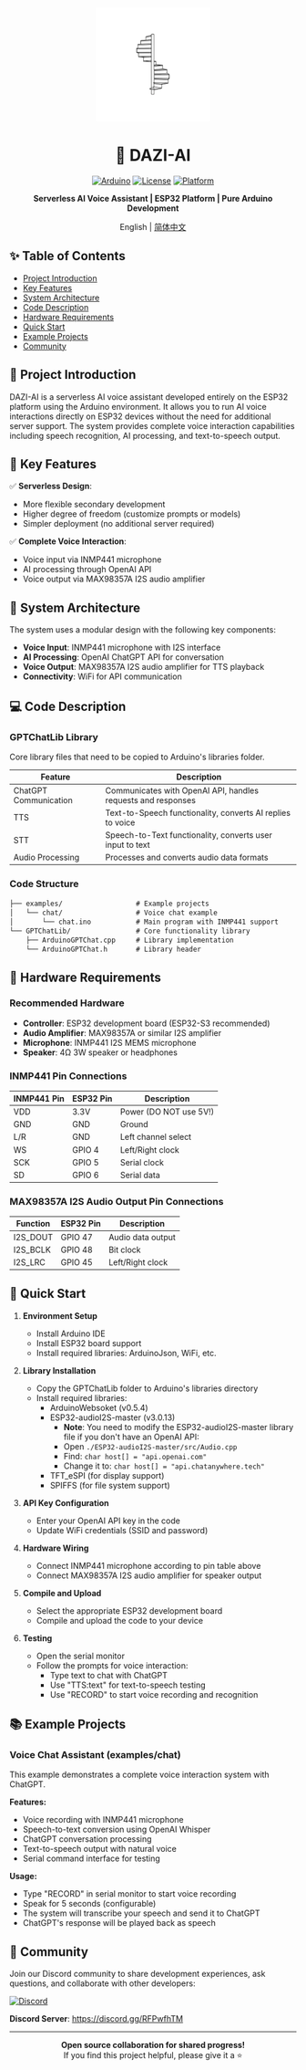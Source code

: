 <div align="center">

<img src="img/logo.png" alt="DAZI-AI Logo" width="200"/>

# 🤖 DAZI-AI

[![Arduino](https://img.shields.io/badge/Arduino-ESP32-blue.svg)](https://github.com/arduino/arduino-esp32)
[![License](https://img.shields.io/badge/License-MIT-green.svg)](LICENSE)
[![Platform](https://img.shields.io/badge/Platform-ESP32-red.svg)](https://www.espressif.com/)

**Serverless AI Voice Assistant | ESP32 Platform | Pure Arduino Development**

English | [简体中文](./README_CN.md)

</div>

## ✨ Table of Contents

- [Project Introduction](#-project-introduction)
- [Key Features](#-key-features)
- [System Architecture](#-system-architecture)
- [Code Description](#-code-description)
- [Hardware Requirements](#-hardware-requirements)
- [Quick Start](#-quick-start)
- [Example Projects](#-example-projects)
- [Community](#-community)

## 📝 Project Introduction

DAZI-AI is a serverless AI voice assistant developed entirely on the ESP32 platform using the Arduino environment. It allows you to run AI voice interactions directly on ESP32 devices without the need for additional server support. The system provides complete voice interaction capabilities including speech recognition, AI processing, and text-to-speech output.

## 🚀 Key Features

✅ **Serverless Design**:
- More flexible secondary development
- Higher degree of freedom (customize prompts or models)
- Simpler deployment (no additional server required)

✅ **Complete Voice Interaction**:
- Voice input via INMP441 microphone
- AI processing through OpenAI API
- Voice output via MAX98357A  I2S audio amplifier


## 🔧 System Architecture

The system uses a modular design with the following key components:
- **Voice Input**: INMP441 microphone with I2S interface
- **AI Processing**: OpenAI ChatGPT API for conversation
- **Voice Output**: MAX98357A  I2S audio amplifier for TTS playback
- **Connectivity**: WiFi for API communication

## 💻 Code Description

### GPTChatLib Library
Core library files that need to be copied to Arduino's libraries folder.

| Feature | Description |
|---------|-------------|
| ChatGPT Communication | Communicates with OpenAI API, handles requests and responses |
| TTS | Text-to-Speech functionality, converts AI replies to voice |
| STT | Speech-to-Text functionality, converts user input to text |
| Audio Processing | Processes and converts audio data formats |

### Code Structure
```
├── examples/                  # Example projects
│   └── chat/                  # Voice chat example
│       └── chat.ino           # Main program with INMP441 support
└── GPTChatLib/                # Core functionality library
    ├── ArduinoGPTChat.cpp     # Library implementation
    └── ArduinoGPTChat.h       # Library header
```

## 🔌 Hardware Requirements

### Recommended Hardware
- **Controller**: ESP32 development board (ESP32-S3 recommended)
- **Audio Amplifier**: MAX98357A or similar I2S amplifier
- **Microphone**: INMP441 I2S MEMS microphone
- **Speaker**: 4Ω 3W speaker or headphones

### INMP441 Pin Connections

| INMP441 Pin | ESP32 Pin | Description |
|-------------|-----------|-------------|
| VDD | 3.3V | Power (DO NOT use 5V!) |
| GND | GND | Ground |
| L/R | GND | Left channel select |
| WS | GPIO 4 | Left/Right clock |
| SCK | GPIO 5 | Serial clock |
| SD | GPIO 6 | Serial data |

### MAX98357A  I2S Audio Output Pin Connections

| Function | ESP32 Pin | Description |
|----------|-----------|-------------|
| I2S_DOUT | GPIO 47 | Audio data output |
| I2S_BCLK | GPIO 48 | Bit clock |
| I2S_LRC | GPIO 45 | Left/Right clock |

## 🚀 Quick Start

1. **Environment Setup**
   - Install Arduino IDE
   - Install ESP32 board support
   - Install required libraries: ArduinoJson, WiFi, etc.

2. **Library Installation**
   - Copy the GPTChatLib folder to Arduino's libraries directory
   - Install required libraries:
     - ArduinoWebsoket (v0.5.4)
     - ESP32-audioI2S-master (v3.0.13)
       - **Note**: You need to modify the ESP32-audioI2S-master library file if you don't have an OpenAI API:
       - Open `./ESP32-audioI2S-master/src/Audio.cpp`
       - Find: `char host[] = "api.openai.com"`
       - Change it to: `char host[] = "api.chatanywhere.tech"`
     - TFT_eSPI (for display support)
     - SPIFFS (for file system support)

3. **API Key Configuration**
   - Enter your OpenAI API key in the code
   - Update WiFi credentials (SSID and password)

4. **Hardware Wiring**
   - Connect INMP441 microphone according to pin table above
   - Connect MAX98357A I2S audio amplifier for speaker output


5. **Compile and Upload**
   - Select the appropriate ESP32 development board
   - Compile and upload the code to your device

6. **Testing**
   - Open the serial monitor
   - Follow the prompts for voice interaction:
     - Type text to chat with ChatGPT
     - Use "TTS:text" for text-to-speech testing
     - Use "RECORD" to start voice recording and recognition

## 📚 Example Projects

### Voice Chat Assistant (examples/chat)
This example demonstrates a complete voice interaction system with ChatGPT.

**Features:**
- Voice recording with INMP441 microphone
- Speech-to-text conversion using OpenAI Whisper
- ChatGPT conversation processing
- Text-to-speech output with natural voice
- Serial command interface for testing

**Usage:**
- Type "RECORD" in serial monitor to start voice recording
- Speak for 5 seconds (configurable)
- The system will transcribe your speech and send it to ChatGPT
- ChatGPT's response will be played back as speech

## 💬 Community

Join our Discord community to share development experiences, ask questions, and collaborate with other developers:

[![Discord](https://img.shields.io/badge/Discord-Join%20Community-7289da?style=for-the-badge&logo=discord&logoColor=white)](https://discord.gg/RFPwfhTM)

**Discord Server**: https://discord.gg/RFPwfhTM

---

<div align="center">
  <b>Open source collaboration for shared progress!</b><br>
  If you find this project helpful, please give it a ⭐️
</div>
